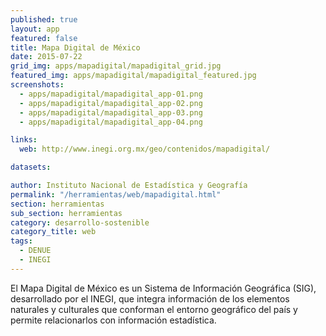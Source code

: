 ```yaml
---
published: true
layout: app
featured: false
title: Mapa Digital de México
date: 2015-07-22
grid_img: apps/mapadigital/mapadigital_grid.jpg
featured_img: apps/mapadigital/mapadigital_featured.jpg
screenshots:
  - apps/mapadigital/mapadigital_app-01.png
  - apps/mapadigital/mapadigital_app-02.png
  - apps/mapadigital/mapadigital_app-03.png
  - apps/mapadigital/mapadigital_app-04.png

links:
  web: http://www.inegi.org.mx/geo/contenidos/mapadigital/

datasets:

author: Instituto Nacional de Estadística y Geografía
permalink: "/herramientas/web/mapadigital.html"
section: herramientas
sub_section: herramientas
category: desarrollo-sostenible
category_title: web
tags:
  - DENUE
  - INEGI
---
```


El Mapa Digital de México es un Sistema de Información Geográfica (SIG), desarrollado por el INEGI, que integra información de los elementos naturales y culturales que conforman el entorno geográfico del país y permite relacionarlos con información estadística.
